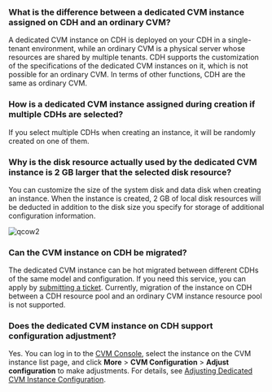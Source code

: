###  What is the difference between a dedicated CVM instance assigned on CDH and an ordinary CVM?

A dedicated CVM instance on CDH is deployed on your CDH in a single-tenant environment, while an ordinary CVM is a physical server whose resources are shared by multiple tenants. CDH supports the customization of the specifications of the dedicated CVM instances on it, which is not possible for an ordinary CVM. In terms of other functions, CDH are the same as ordinary CVM.

### How is a dedicated CVM instance assigned during creation if multiple CDHs are selected?

If you select multiple CDHs when creating an instance, it will be randomly created on one of them.

### Why is the disk resource actually used by the dedicated CVM instance is 2 GB larger that the selected disk resource?

You can customize the size of the system disk and data disk when creating an instance. When the instance is created, 2 GB of local disk resources will be deducted in addition to the disk size you specify for storage of additional configuration information.

![qcow2](https://main.qcloudimg.com/raw/7c99cc1c8ab94bd71ab6a1b8861b3011.png)

### Can the CVM instance on CDH be migrated?

The dedicated CVM instance can be hot migrated between different CDHs of the same model and configuration. If you need this service, you can apply by [submitting a ticket](https://console.cloud.tencent.com/workorder/category).
Currently, migration of the instance on CDH between a CDH resource pool and an ordinary CVM instance resource pool is not supported.

### Does the dedicated CVM instance on CDH support configuration adjustment?

Yes. You can log in to the [CVM Console](https://console.cloud.tencent.com/cvm), select the instance on the CVM instance list page, and click **More** > **CVM Configuration** > **Adjust configuration** to make adjustments. For details, see [Adjusting Dedicated CVM Instance Configuration](/document/product/416/19733).

